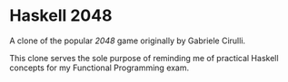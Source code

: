 # Haskell 2048
A clone of the popular _2048_ game originally by Gabriele Cirulli.

This clone serves the sole purpose of reminding me of practical Haskell concepts for my Functional Programming exam.
